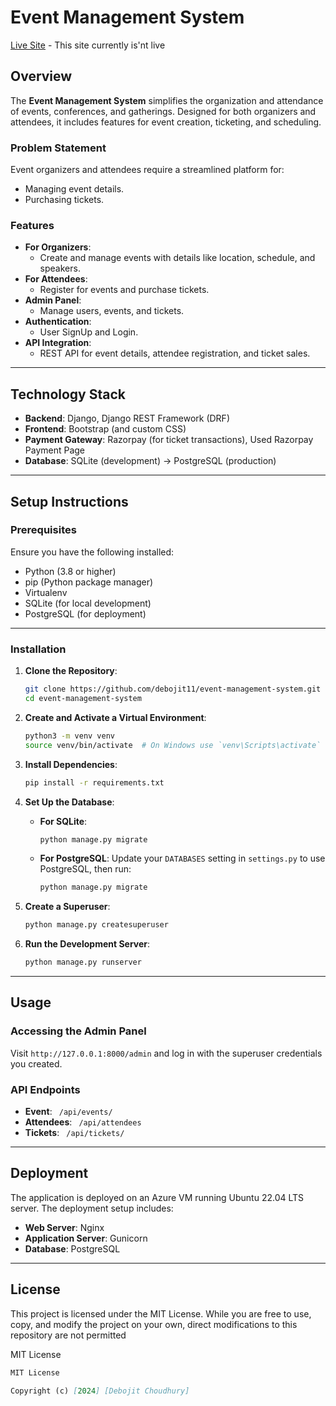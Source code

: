 # Event Management System

[Live Site](https://eventmanagement.site/) - This site currently is'nt live

## Overview
The **Event Management System** simplifies the organization and attendance of events, conferences, and gatherings. Designed for both organizers and attendees, it includes features for event creation, ticketing, and scheduling.

### Problem Statement
Event organizers and attendees require a streamlined platform for:
- Managing event details.
- Purchasing tickets.

### Features
- **For Organizers**:
  - Create and manage events with details like location, schedule, and speakers.
- **For Attendees**:
  - Register for events and purchase tickets.
- **Admin Panel**:
  - Manage users, events, and tickets.
- **Authentication**:
  - User SignUp and Login.
- **API Integration**:
  - REST API for event details, attendee registration, and ticket sales.

---

## Technology Stack
- **Backend**: Django, Django REST Framework (DRF)
- **Frontend**: Bootstrap (and custom CSS)
- **Payment Gateway**: Razorpay (for ticket transactions), Used Razorpay Payment Page  
- **Database**: SQLite (development) → PostgreSQL (production)

---

## Setup Instructions

### Prerequisites
Ensure you have the following installed:
- Python (3.8 or higher)
- pip (Python package manager)
- Virtualenv
- SQLite (for local development)
- PostgreSQL (for deployment)

---

### Installation
1. **Clone the Repository**:
    ```bash
    git clone https://github.com/debojit11/event-management-system.git
    cd event-management-system
    ```

2. **Create and Activate a Virtual Environment**:
    ```bash
    python3 -m venv venv
    source venv/bin/activate  # On Windows use `venv\Scripts\activate`
    ```

3. **Install Dependencies**:
    ```bash
    pip install -r requirements.txt
    ```

4. **Set Up the Database**:
    - **For SQLite**:
        ```bash
        python manage.py migrate
        ```
    - **For PostgreSQL**:
        Update your `DATABASES` setting in `settings.py` to use PostgreSQL, then run:
        ```bash
        python manage.py migrate
        ```

5. **Create a Superuser**:
    ```bash
    python manage.py createsuperuser
    ```

6. **Run the Development Server**:
    ```bash
    python manage.py runserver
    ```

---

## Usage

### Accessing the Admin Panel
Visit `http://127.0.0.1:8000/admin` and log in with the superuser credentials you created.

### API Endpoints
- **Event**: ` /api/events/`
- **Attendees**: ` /api/attendees`
- **Tickets**: ` /api/tickets/`

---

## Deployment
The application is deployed on an Azure VM running Ubuntu 22.04 LTS server. The deployment setup includes:
- **Web Server**: Nginx
- **Application Server**: Gunicorn
- **Database**: PostgreSQL

---

## License 
This project is licensed under the MIT License. While you are free to use, copy, and modify the project on your own, direct modifications to this repository are not permitted

MIT License 

```markdown 
MIT License 

Copyright (c) [2024] [Debojit Choudhury]
